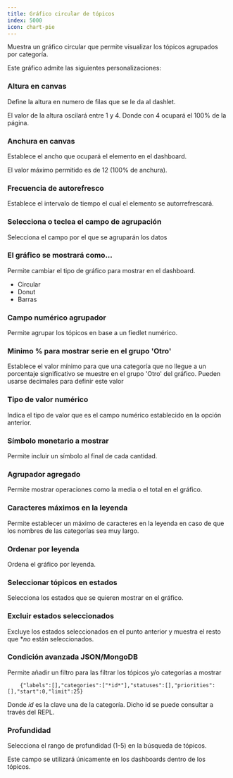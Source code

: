 ```yaml
---
title: Gráfico circular de tópicos
index: 5000
icon: chart-pie
---
```


Muestra un gráfico circular que permite visualizar los tópicos agrupados por categoría.

Este gráfico admite las siguientes personalizaciones:

### Altura en canvas

Define la altura en numero de filas que se le da al dashlet.

El valor de la altura oscilará entre 1 y 4. Donde con 4 ocupará el 100% de la página.

### Anchura en canvas

Establece el ancho que ocupará el elemento en el dashboard.

El valor máximo permitido es de 12 (100% de anchura).

### Frecuencia de autorefresco

Establece el intervalo de tiempo el cual el elemento se autorrefrescará.

### Selecciona o teclea el campo de agrupación

Selecciona el campo por el que se agruparán los datos

### El gráfico se mostrará como...

Permite cambiar el tipo de gráfico para mostrar en el dashboard.

- Circular
- Donut
- Barras

### Campo numérico agrupador

Permite agrupar los tópicos en base a un fiedlet numérico.

### Minimo % para mostrar serie en el grupo 'Otro'

Establece el valor mínimo para que una categoría que no llegue a un porcentaje significativo se muestre en el grupo 'Otro' del gráfico. Pueden usarse decimales para definir este valor

### Tipo de valor numérico

Indica el tipo de valor que es el campo numérico establecido en la opción anterior.

### Símbolo monetario a mostrar

Permite incluir un símbolo al final de cada cantidad.

### Agrupador agregado

Permite mostrar operaciones como la media o el total en el gráfico.

### Caracteres máximos en la leyenda

Permite establecer un máximo de caracteres en la leyenda en caso de que los nombres de las categorías sea muy largo.

### Ordenar por leyenda

Ordena el gráfico por leyenda.


### Seleccionar tópicos en estados

Selecciona los estados que se quieren mostrar en el gráfico.

### Excluir estados seleccionados

Excluye los estados seleccionados en el punto anterior y muestra el resto que **no*
están seleccionados.


### Condición avanzada JSON/MongoDB

Permite añadir un filtro para las filtrar los tópicos y/o categorías a mostrar

        {"labels":[],"categories":["*id*"],"statuses":[],"priorities":[],"start":0,"limit":25}

Donde *id* es la clave una de la categoría. Dicho id se puede consultar a través del REPL.

### Profundidad

Selecciona el rango de profundidad (1-5) en la búsqueda de tópicos.

Este campo se utilizará únicamente en los dashboards dentro de los tópicos.
